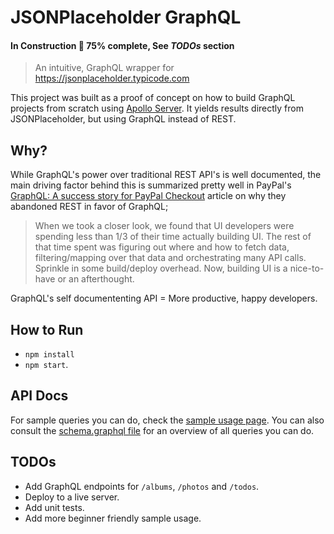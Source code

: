 # JSONPlaceholder GraphQL
#### In Construction 🚧 75% complete, See *TODOs* section

> An intuitive, GraphQL wrapper for https://jsonplaceholder.typicode.com

This project was built as a proof of concept on how to build GraphQL projects from scratch using [Apollo Server](https://www.apollographql.com/docs/apollo-server/). It yields results directly from JSONPlaceholder, but using GraphQL instead of REST.

## Why?

While GraphQL's power over traditional REST API's is well documented, the main driving factor behind this is summarized pretty well in PayPal's [GraphQL: A success story for PayPal Checkout]() article on why they abandoned REST in favor of GraphQL;

> When we took a closer look, we found that UI developers were spending less than 1/3 of their time actually building UI. The rest of that time spent was figuring out where and how to fetch data, filtering/mapping over that data and orchestrating many API calls. Sprinkle in some build/deploy overhead. Now, building UI is a nice-to-have or an afterthought.

GraphQL's self documententing API = More productive, happy developers.

## How to Run
* `npm install`
* `npm start`.

## API Docs
For sample queries you can do, check the [sample usage page](/docs/usage.md). You can also consult the [schema.graphql file](/schema.graphql) for an overview of all queries you can do.

## TODOs
* Add GraphQL endpoints for `/albums`, `/photos` and `/todos`.
* Deploy to a live server.
* Add unit tests.
* Add more beginner friendly sample usage.
